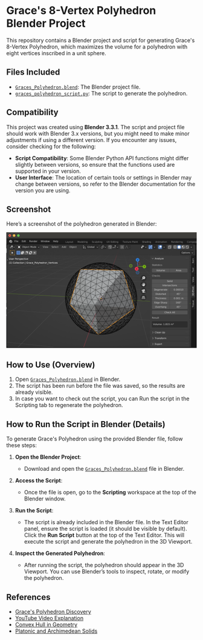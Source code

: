 # Grace's 8-Vertex Polyhedron Blender Project

This repository contains a Blender project and script for generating Grace's 8-Vertex Polyhedron, 
which maximizes the volume for a polyhedron with eight vertices inscribed in a unit sphere.

## Files Included
- [`Graces_Polyhedron.blend`](./Graces_Polyhedron.blend): The Blender project file.
- [`graces_polyhedron_script.py`](./graces_polyhedron_script.py): The script to generate the polyhedron.

## Compatibility
This project was created using **Blender 3.3.1**. The script and project file should work with Blender 3.x versions, but you might need to make minor adjustments if using a different version. If you encounter any issues, consider checking for the following:
- **Script Compatibility**: Some Blender Python API functions might differ slightly between versions, so ensure that the functions used are supported in your version.
- **User Interface**: The location of certain tools or settings in Blender may change between versions, so refer to the Blender documentation for the version you are using.

## Screenshot
Here’s a screenshot of the polyhedron generated in Blender:

![Grace's Polyhedron Screenshot](./graces_polyhedron_screenshot.png)

## How to Use (Overview)
1. Open [`Graces_Polyhedron.blend`](./Graces_Polyhedron.blend) in Blender.
2. The script has been run before the file was saved, so the results are already visible.
3. In case you want to check out the script, you can Run the script in the Scripting tab to regenerate the polyhedron.

## How to Run the Script in Blender (Details)
To generate Grace's Polyhedron using the provided Blender file, follow these steps:

1. **Open the Blender Project**:
   - Download and open the [`Graces_Polyhedron.blend`](./Graces_Polyhedron.blend) file in Blender.

2. **Access the Script**:
   - Once the file is open, go to the **Scripting** workspace at the top of the Blender window.

3. **Run the Script**:
   - The script is already included in the Blender file. In the Text Editor panel, ensure the script is loaded (it should be visible by default). Click the **Run Script** button at the top of the Text Editor. This will execute the script and generate the polyhedron in the 3D Viewport.

4. **Inspect the Generated Polyhedron**:
   - After running the script, the polyhedron should appear in the 3D Viewport. You can use Blender’s tools to inspect, rotate, or modify the polyhedron.

## References
- [Grace's Polyhedron Discovery](https://www.ams.org/journals/mcom/1963-17-082/S0025-5718-63-99183-X/S0025-5718-63-99183-X.pdf)
- [YouTube Video Explanation](https://www.youtube.com/watch?v=XZy3rXr2yeM&t=387s)
- [Convex Hull in Geometry](https://en.wikipedia.org/wiki/Convex_hull)
- [Platonic and Archimedean Solids](https://mathworld.wolfram.com/PlatonicSolid.html)

